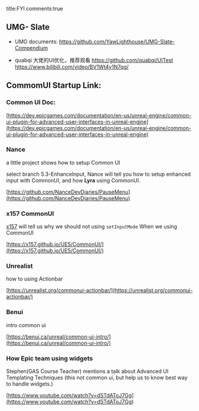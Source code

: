 title:FYI
comments:true



## UMG- Slate

- UMG documents:
https://github.com/YawLighthouse/UMG-Slate-Compendium

- quabqi 大佬的UI优化，推荐观看
https://github.com/quabqi/UITest
https://www.bilibili.com/video/BV1Wt4y1N7qg/








## CommomUI Startup Link:

### Common UI Doc:
[https://dev.epicgames.com/documentation/en-us/unreal-engine/common-ui-plugin-for-advanced-user-interfaces-in-unreal-engine](https://dev.epicgames.com/documentation/en-us/unreal-engine/common-ui-plugin-for-advanced-user-interfaces-in-unreal-engine) 


### Nance
a little project shows how to setup Common UI 

select branch 5.3-EnhanceInput, Nance will tell you how to setup enhanced input with CommonUI, and how **Lyra** using CommonUI.

[https://github.com/NanceDevDiaries/PauseMenu](https://github.com/NanceDevDiaries/PauseMenu)  

### x157 CommonUI
[x157](https://x157.github.io/UE5/LyraStarterGame/Tutorials/How-to-Take-Control-of-the-Mouse) will tell us why we should not using `setInputMode` When we using CommonUI

[https://x157.github.io/UE5/CommonUI/](https://x157.github.io/UE5/CommonUI/)

### Unrealist
how to using Actionbar

[https://unrealist.org/commonui-actionbar/](https://unrealist.org/commonui-actionbar/)

### Benui
intro common ui

[https://benui.ca/unreal/common-ui-intro/](https://benui.ca/unreal/common-ui-intro/)



### How Epic team using widgets
Stephen(GAS Course Teacher) mentions a talk about Advanced UI Templating Techniques (this not common ui, but help us to know best way to handle widgets.)


[https://www.youtube.com/watch?v=dSTdAToJ7Gg](https://www.youtube.com/watch?v=dSTdAToJ7Gg)
